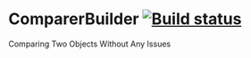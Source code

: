 ComparerBuilder [![Build status](https://ci.appveyor.com/api/projects/status/0acke82ic0isgwt6)](https://ci.appveyor.com/project/forcewake/comparerbuilder)
===============


Comparing Two Objects Without Any Issues
